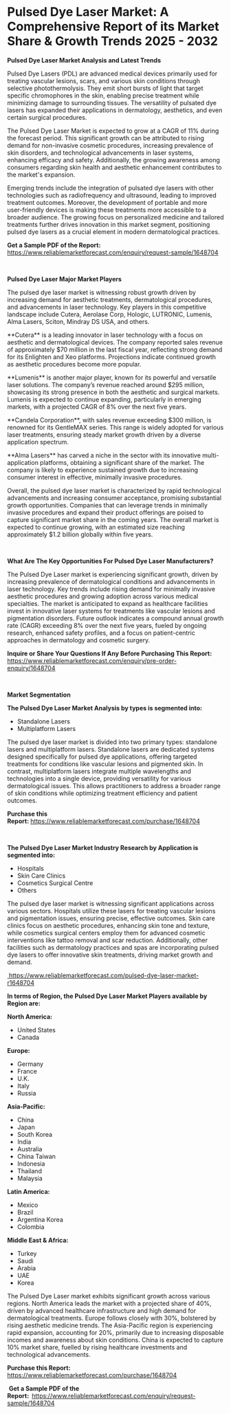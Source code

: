 <p><h1>Pulsed Dye Laser Market: A Comprehensive Report of its Market Share & Growth Trends 2025 - 2032</h1></p><p><strong>Pulsed Dye Laser Market Analysis and Latest Trends</strong></p>
<p><p>Pulsed Dye Lasers (PDL) are advanced medical devices primarily used for treating vascular lesions, scars, and various skin conditions through selective photothermolysis. They emit short bursts of light that target specific chromophores in the skin, enabling precise treatment while minimizing damage to surrounding tissues. The versatility of pulsated dye lasers has expanded their applications in dermatology, aesthetics, and even certain surgical procedures.</p><p>The Pulsed Dye Laser Market is expected to grow at a CAGR of 11% during the forecast period. This significant growth can be attributed to rising demand for non-invasive cosmetic procedures, increasing prevalence of skin disorders, and technological advancements in laser systems, enhancing efficacy and safety. Additionally, the growing awareness among consumers regarding skin health and aesthetic enhancement contributes to the market's expansion. </p><p>Emerging trends include the integration of pulsated dye lasers with other technologies such as radiofrequency and ultrasound, leading to improved treatment outcomes. Moreover, the development of portable and more user-friendly devices is making these treatments more accessible to a broader audience. The growing focus on personalized medicine and tailored treatments further drives innovation in this market segment, positioning pulsed dye lasers as a crucial element in modern dermatological practices.</p></p>
<p><strong>Get a Sample PDF of the Report:&nbsp;</strong> <a href="https://www.reliablemarketforecast.com/enquiry/request-sample/1648704?utm_campaign=3094&utm_medium=2&utm_source=Github&utm_content=ia&utm_term=13042025&utm_id=pulsed-dye-laser">https://www.reliablemarketforecast.com/enquiry/request-sample/1648704</a></p>
<p>&nbsp;</p>
<p><strong>Pulsed Dye Laser Major Market Players</strong></p>
<p><p>The pulsed dye laser market is witnessing robust growth driven by increasing demand for aesthetic treatments, dermatological procedures, and advancements in laser technology. Key players in this competitive landscape include Cutera, Aerolase Corp, Hologic, LUTRONIC, Lumenis, Alma Lasers, Sciton, Mindray DS USA, and others.</p><p>**Cutera** is a leading innovator in laser technology with a focus on aesthetic and dermatological devices. The company reported sales revenue of approximately $70 million in the last fiscal year, reflecting strong demand for its Enlighten and Xeo platforms. Projections indicate continued growth as aesthetic procedures become more popular.</p><p>**Lumenis** is another major player, known for its powerful and versatile laser solutions. The company’s revenue reached around $295 million, showcasing its strong presence in both the aesthetic and surgical markets. Lumenis is expected to continue expanding, particularly in emerging markets, with a projected CAGR of 8% over the next five years.</p><p>**Candela Corporation**, with sales revenue exceeding $300 million, is renowned for its GentleMAX series. This range is widely adopted for various laser treatments, ensuring steady market growth driven by a diverse application spectrum.</p><p>**Alma Lasers** has carved a niche in the sector with its innovative multi-application platforms, obtaining a significant share of the market. The company is likely to experience sustained growth due to increasing consumer interest in effective, minimally invasive procedures.</p><p>Overall, the pulsed dye laser market is characterized by rapid technological advancements and increasing consumer acceptance, promising substantial growth opportunities. Companies that can leverage trends in minimally invasive procedures and expand their product offerings are poised to capture significant market share in the coming years. The overall market is expected to continue growing, with an estimated size reaching approximately $1.2 billion globally within five years.</p></p>
<p>&nbsp;</p>
<p><strong>What Are The Key Opportunities For Pulsed Dye Laser Manufacturers?</strong></p>
<p><p>The Pulsed Dye Laser market is experiencing significant growth, driven by increasing prevalence of dermatological conditions and advancements in laser technology. Key trends include rising demand for minimally invasive aesthetic procedures and growing adoption across various medical specialties. The market is anticipated to expand as healthcare facilities invest in innovative laser systems for treatments like vascular lesions and pigmentation disorders. Future outlook indicates a compound annual growth rate (CAGR) exceeding 8% over the next five years, fueled by ongoing research, enhanced safety profiles, and a focus on patient-centric approaches in dermatology and cosmetic surgery.</p></p>
<p><strong>Inquire or Share Your Questions If Any Before Purchasing This Report:</strong> <a href="https://www.reliablemarketforecast.com/enquiry/pre-order-enquiry/1648704?utm_campaign=3094&utm_medium=2&utm_source=Github&utm_content=ia&utm_term=13042025&utm_id=pulsed-dye-laser">https://www.reliablemarketforecast.com/enquiry/pre-order-enquiry/1648704</a></p>
<p>&nbsp;</p>
<p><strong>Market Segmentation</strong></p>
<p><strong>The Pulsed Dye Laser Market Analysis by types is segmented into:</strong></p>
<p><ul><li>Standalone Lasers</li><li>Multiplatform Lasers</li></ul></p>
<p><p>The pulsed dye laser market is divided into two primary types: standalone lasers and multiplatform lasers. Standalone lasers are dedicated systems designed specifically for pulsed dye applications, offering targeted treatments for conditions like vascular lesions and pigmented skin. In contrast, multiplatform lasers integrate multiple wavelengths and technologies into a single device, providing versatility for various dermatological issues. This allows practitioners to address a broader range of skin conditions while optimizing treatment efficiency and patient outcomes.</p></p>
<p><strong>Purchase this Report:&nbsp;</strong><a href="https://www.reliablemarketforecast.com/purchase/1648704?utm_campaign=3094&utm_medium=2&utm_source=Github&utm_content=ia&utm_term=13042025&utm_id=pulsed-dye-laser">https://www.reliablemarketforecast.com/purchase/1648704</a></p>
<p>&nbsp;</p>
<p><strong>The Pulsed Dye Laser Market Industry Research by Application is segmented into:</strong></p>
<p><ul><li>Hospitals</li><li>Skin Care Clinics</li><li>Cosmetics Surgical Centre</li><li>Others</li></ul></p>
<p><p>The pulsed dye laser market is witnessing significant applications across various sectors. Hospitals utilize these lasers for treating vascular lesions and pigmentation issues, ensuring precise, effective outcomes. Skin care clinics focus on aesthetic procedures, enhancing skin tone and texture, while cosmetics surgical centers employ them for advanced cosmetic interventions like tattoo removal and scar reduction. Additionally, other facilities such as dermatology practices and spas are incorporating pulsed dye lasers to offer innovative skin treatments, driving market growth and demand.</p></p>
<p><a href="https://www.reliablemarketforecast.com/pulsed-dye-laser-market-r1648704?utm_campaign=3094&utm_medium=2&utm_source=Github&utm_content=ia&utm_term=13042025&utm_id=pulsed-dye-laser">&nbsp;https://www.reliablemarketforecast.com/pulsed-dye-laser-market-r1648704</a></p>
<p><strong>In terms of Region, the Pulsed Dye Laser Market Players available by Region are:</strong></p>
<p>
    <p> <strong> North America: </strong>
        <ul>
            <li>United States</li>
            <li>Canada</li>
        </ul>
        </p> 
    <p> <strong> Europe: </strong>
        <ul>
            <li>Germany</li>
            <li>France</li>
            <li>U.K.</li>
            <li>Italy</li>
            <li>Russia</li>
        </ul>
        </p> 
    <p> <strong> Asia-Pacific: </strong>
        <ul>
            <li>China</li>
            <li>Japan</li>
            <li>South Korea</li>
            <li>India</li>
            <li>Australia</li>
            <li>China Taiwan</li>
            <li>Indonesia</li>
            <li>Thailand</li>
            <li>Malaysia</li>
        </ul>
        </p> 
    <p> <strong> Latin America: </strong>
        <ul>
            <li>Mexico</li>
            <li>Brazil</li>
            <li>Argentina Korea</li>
            <li>Colombia</li>
        </ul>
        </p> 
    <p> <strong> Middle East & Africa: </strong>
        <ul>
            <li>Turkey</li>
            <li>Saudi</li>
            <li>Arabia</li>
            <li>UAE</li>
            <li>Korea</li>
        </ul>
    </p>
    </p>
<p><p>The Pulsed Dye Laser market exhibits significant growth across various regions. North America leads the market with a projected share of 40%, driven by advanced healthcare infrastructure and high demand for dermatological treatments. Europe follows closely with 30%, bolstered by rising aesthetic medicine trends. The Asia-Pacific region is experiencing rapid expansion, accounting for 20%, primarily due to increasing disposable incomes and awareness about skin conditions. China is expected to capture 10% market share, fuelled by rising healthcare investments and technological advancements.</p></p>
<p><strong>Purchase this Report: </strong><a href="https://www.reliablemarketforecast.com/purchase/1648704?utm_campaign=3094&utm_medium=2&utm_source=Github&utm_content=ia&utm_term=13042025&utm_id=pulsed-dye-laser">https://www.reliablemarketforecast.com/purchase/1648704</a></p>
<p>&nbsp;<strong>Get a Sample PDF of the Report:&nbsp;&nbsp;</strong><a href="https://www.reliablemarketforecast.com/enquiry/request-sample/1648704?utm_campaign=3094&utm_medium=2&utm_source=Github&utm_content=ia&utm_term=13042025&utm_id=pulsed-dye-laser">https://www.reliablemarketforecast.com/enquiry/request-sample/1648704</a></p>
<p><strong></strong></p>
<p><p></p><p></p><p></p></p>